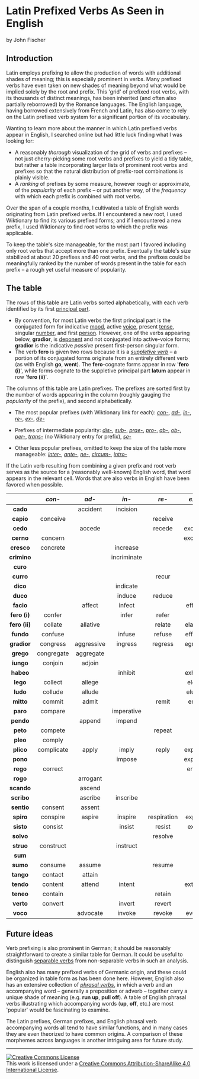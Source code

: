 # Latin Prefixed Verbs As Seen in English

by John Fischer

## Introduction

Latin employs prefixing to allow the production of words with additional shades of meaning; this is especially prominent in verbs. Many prefixed verbs have even taken on new shades of meaning beyond what would be implied solely by the root and prefix. This 'grid' of prefixed root verbs, with its thousands of distinct meanings, has been inherited (and often also partially reborrowed) by the Romance languages. The English language, having borrowed extensively from French and Latin, has also come to rely on the Latin prefixed verb system for a significant portion of its vocabulary.

Wanting to learn more about the manner in which Latin prefixed verbs appear in English, I searched online but had little luck finding what I was looking for:

- A reasonably _thorough_ visualization of the grid of verbs and prefixes – not just cherry-picking some root verbs and prefixes to yield a tidy table, but rather a table incorporating larger lists of prominent root verbs and prefixes so that the natural distribution of prefix-root combinations is plainly visible.
- A _ranking_ of prefixes by some measure, however rough or approximate, of the _popularity_ of each prefix – or put another way, of the _frequency_ with which each prefix is combined with root verbs.

Over the span of a couple months, I cultivated a table of English words originating from Latin prefixed verbs. If I encountered a new root, I used Wiktionary to find its various prefixed forms; and if I encountered a new prefix, I used Wiktionary to find root verbs to which the prefix was applicable.

To keep the table's size manageable, for the most part I favored including only root verbs that accept more than one prefix. Eventually the table's size stabilized at about 20 prefixes and 40 root verbs, and the prefixes could be meaningfully ranked by the number of words present in the table for each prefix – a rough yet useful measure of popularity.

## The table

The rows of this table are Latin verbs sorted alphabetically, with each verb identified by its first [principal part](https://en.wikipedia.org/wiki/Principal_parts#Latin).

- By convention, for most Latin verbs the first principal part is the conjugated form for indicative [mood](https://en.wikipedia.org/wiki/Grammatical_mood), active [voice](https://en.wikipedia.org/wiki/Voice_%28grammar%29), present [tense](https://en.wikipedia.org/wiki/Grammatical_tense#Latin_and_Ancient_Greek), singular [number](https://en.wikipedia.org/wiki/Grammatical_number), and first [person](https://en.wikipedia.org/wiki/Grammatical_person). However, one of the verbs appearing below, **gradior**, is [deponent](https://en.wikipedia.org/wiki/Deponent_verb#Latin) and not conjugated into active-voice forms; **gradior** is the indicative _passive_ present first-person singular form.
- The verb **fero** is given two rows because it is a [_suppletive verb_](https://en.wikipedia.org/wiki/Suppletion) – a portion of its conjugated forms originate from an entirely different verb (as with English **go**, **went**). The **fero**-cognate forms appear in row '**fero (i)**', while forms cognate to the suppletive principal part **latum** appear in row '**fero (ii)**'.

The columns of this table are Latin prefixes. The prefixes are sorted first by the number of words appearing in the column (roughly gauging the _popularity_ of the prefix), and second alphabetically.

- The most popular prefixes (with Wiktionary link for each): [_con-_](https://en.wiktionary.org/wiki/con-#Latin), [_ad-_](https://en.wiktionary.org/wiki/ad-#Latin), [_in-_](https://en.wiktionary.org/wiki/in-#Latin), [_re-_](https://en.wiktionary.org/wiki/re-#Latin), [_ex-_](https://en.wiktionary.org/wiki/ex-#Latin), [_de-_](https://en.wiktionary.org/wiki/de-#Latin)

- Prefixes of intermediate popularity: [_dis-_](https://en.wiktionary.org/wiki/dis-#Latin), [_sub-_](https://en.wiktionary.org/wiki/sub-#Latin), [_prae-_](https://en.wiktionary.org/wiki/prae-#Latin), [_pro-_](https://en.wiktionary.org/wiki/pro-#Latin), [_ab-_](https://en.wiktionary.org/wiki/ab-#Latin), [_ob-_](https://en.wiktionary.org/wiki/ob-#Latin), [_per-_](https://en.wiktionary.org/wiki/per-#Latin), [_trans-_](https://en.wiktionary.org/wiki/trans-#Latin) (no Wiktionary entry for prefix), [_se-_](https://en.wiktionary.org/wiki/se-#Latin)

- Other less popular prefixes, omitted to keep the size of the table more manageable: [_inter-_](https://en.wiktionary.org/wiki/inter-#Latin), [_ante-_](https://en.wiktionary.org/wiki/ante-#Latin), [_ne-_](https://en.wiktionary.org/wiki/ne-#Latin), [_circum-_](https://en.wiktionary.org/wiki/circum-#Latin), [_intro-_](https://en.wiktionary.org/wiki/intro-#Latin)

If the Latin verb resulting from combining a given prefix and root verb serves as the source for a (reasonably well-known) English word, that word appears in the relevant cell. Words that are also verbs in English have been favored when possible.

|             |_con-_    |_ad-_     |_in-_      |_re-_      |_ex-_   |_de-_   |_dis-_      |_sub-_     |_prae-_  |_pro-_   |_ab-_   |_ob-_   |_per-_  |_trans-_  |_se-_    |
|:-----------:|:--------:|:--------:|:---------:|:---------:|:------:|:------:|:----------:|:---------:|:-------:|:-------:|:------:|:------:|:------:|:--------:|:-------:|
|  **cado**   |          | accident | incision  |           |        | decide |            |           |         |         |        |occasion|        |          |         |
|  **capio**  | conceive |          |           |  receive  |        |        |            |           |         |         |        |        |perceive|          |         |
|  **cedo**   |          |  accede  |           |  recede   | exceed |deceased|            |  succeed  | precede |         | abcess |        |        |          | secede  |
|  **cerno**  | concern  |          |           |           |excrete |        |  discern   |           |         |         |        |        |        |          | secrete |
| **cresco**  | concrete |          | increase  |           |        |decrease|            |           |         |         |        |        |        |          |         |
| **crimino** |          |          |incriminate|           |        |        |discriminate|           |         |         |        |        |        |          |         |
|  **curo**   |          |          |           |           |        |        |            |           |         | procure |        |        |        |          |         |
|  **curro**  |          |          |           |   recur   |        |        | discourse  |           |         |         |        | occur  |        |          |         |
|  **dico**   |          |          | indicate  |           |        |        |            |           |predicate|         |abdicate|        |        |          |         |
|  **duco**   |          |          |  induce   |  reduce   |        | deduce |            |           |         | produce |        |        |        |          | seduce  |
|  **facio**  |          |  affect  |  infect   |           | effect | defeat |            |           |         |         |        |        |perfect |          |         |
|**fero (i)** |  confer  |          |   infer   |   refer   |        | defer  |   differ   |           | prefer  |         |        | offer  |        | transfer |         |
|**fero (ii)**| collate  | allative |           |  relate   |elative | delay  |   dilate   |           |         |         |ablative| oblate |        |translate |         |
|  **fundo**  | confuse  |          |  infuse   |  refuse   | effuse |        |            |  suffuse  |         | profuse |        |        |        |transfuse |         |
| **gradior** | congress |aggressive|  ingress  |  regress  | egress |        |  digress   |           |         |progress |        |        |        |transgress|         |
|  **grego**  |congregate|aggregate |           |           |        |        |            |           |         |         |        |        |        |          |segregate|
|  **iungo**  | conjoin  |  adjoin  |           |           |        |        |  disjoin   |subjunctive|         |         |        |        |        |          |         |
|  **habeo**  |          |          |  inhibit  |           |exhibit |        |            |           |         |prohibit |        |        |        |          |         |
|  **lego**   | collect  |  allege  |           |           | elect  |        |            |           |         |         |        |        |        |          | select  |
|  **ludo**   | collude  |  allude  |           |           | elude  | delude |            |           | prelude |         |        |        |        |          |         |
|  **mitto**  |  commit  |  admit   |           |   remit   |  emit  | demise |            |           |         | promise |        |        | permit |          |         |
|  **paro**   | compare  |          |imperative |           |        |        | disparate  |           | prepare | proper  |        |        |        |          |separate |
|  **pendo**  |          |  append  |  impend   |           |        | depend |            |  suspend  |         |         |        |        |        |          |         |
|  **peto**   | compete  |          |           |  repeat   |        |        |            |           |         |         |        |        |        |          |         |
|  **pleo**   |  comply  |          |           |           |        |        |            |  supply   |         |         |        |        |        |          |         |
|  **plico**  |complicate|  apply   |   imply   |   reply   |explicit|        |            |supplicate |         |         |        |        |        |          |         |
|  **pono**   |          |          |  impose   |           | expose | depose |            |           |         |         |        |opponent|        |transpose |         |
|  **rego**   | correct  |          |           |           | erect  |        |   direct   |           |         |         |        |        |        |          |         |
|  **rogo**   |          | arrogant |           |           |        |        |            | surrogate |         |         |abrogate|        |        |          |         |
| **scando**  |          |  ascend  |           |           |        |descend |            |           |         |         |        |        |        |transcend |         |
| **scribo**  |          | ascribe  | inscribe  |           |        |describe|            | subscribe |prescribe|proscribe|        |        |        |transcribe|         |
| **sentio**  | consent  |  assent  |           |           |        |        |  dissent   |           |         |         |        |        |        |          |         |
|  **spiro**  | conspire |  aspire  |  inspire  |respiration| expire |        |            |           |         |         |        |        |perspire|          |         |
|  **sisto**  | consist  |          |  insist   |  resist   | exist  | desist |            |           |         |         |        |        |persist |          |         |
|  **solvo**  |          |          |           |  resolve  |        |        |  dissolve  |           |         |         |absolve |        |        |          |         |
|  **struo**  |construct |          | instruct  |           |        |destruct|            |           |         |         |        |obstruct|        |          |         |
|   **sum**   |          |          |           |           |        |        |            |           | present |         | absent |        |        |          |         |
|  **sumo**   | consume  |  assume  |           |  resume   |        |        |            |  subsume  | presume |         |        |        |        |          |         |
|  **tango**  | contact  |  attain  |           |           |        |        |            |           |         |         |        |        |        |          |         |
|  **tendo**  | content  |  attend  |  intent   |           | extend |        |            |           | pretend |         |        |        |        |          |         |
|  **teneo**  | contain  |          |           |  retain   |        | detain |            |  sustain  |         |         |abstain | obtain |pertain |          |         |
|  **verto**  | convert  |          |  invert   |  revert   |        |        |            |  subvert  |         |         | avert  |        |pervert |          |         |
|  **voco**   |          | advocate |  invoke   |  revoke   | evoke  |        |            |           |         | provoke |        |        |        |          |         |

## Future ideas

Verb prefixing is also prominent in German; it should be reasonably straightforward to create a similar table for German. It could be useful to distinguish [separable verbs](https://en.wikipedia.org/wiki/Separable_verb) from non-separable verbs in such an analysis.

English also has many prefixed verbs of Germanic origin, and these could be organized in table form as has been done here. However, English also has an extensive collection of [_phrasal verbs_](https://en.wikipedia.org/wiki/Phrasal_verb), in which a verb and an accompanying word – generally a preposition or adverb – together carry a unique shade of meaning (e.g. **run up**, **pull off**). A table of English phrasal verbs illustrating which accompanying words (**up**, **off**, etc.) are most 'popular' would be fascinating to examine.

The Latin prefixes, German prefixes, and English phrasal verb accompanying words all tend to have similar functions, and in many cases they are even theorized to have common origins. A comparison of these morphemes across languages is another intriguing area for future study.
___

<a rel="license" href="http://creativecommons.org/licenses/by-sa/4.0/"><img alt="Creative Commons License" style="border-width:0" src="https://i.creativecommons.org/l/by-sa/4.0/80x15.png" /></a><br />This work is licensed under a <a rel="license" href="http://creativecommons.org/licenses/by-sa/4.0/">Creative Commons Attribution-ShareAlike 4.0 International License</a>.
